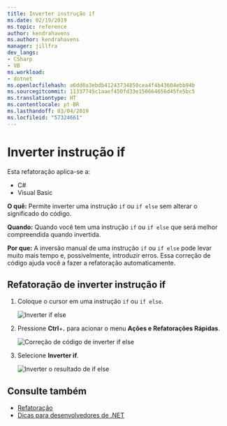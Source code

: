 ```yaml
---
title: Inverter instrução if
ms.date: 02/19/2019
ms.topic: reference
author: kendrahavens
ms.author: kendrahavens
manager: jillfra
dev_langs:
- CSharp
- VB
ms.workload:
- dotnet
ms.openlocfilehash: a6dd0a3ebdb41243734850cea4f4b43604ebb94b
ms.sourcegitcommit: 11337745c1aaef450fd33e150664656d45fe5bc5
ms.translationtype: HT
ms.contentlocale: pt-BR
ms.lasthandoff: 03/04/2019
ms.locfileid: "57324661"
---
```

# <a name="invert-if-statement"></a>Inverter instrução if

Esta refatoração aplica-se a:

- C#
- Visual Basic

**O quê:** Permite inverter uma instrução `if` ou `if else` sem alterar o significado do código.

**Quando:** Quando você tem uma instrução `if` ou `if else` que será melhor compreendida quando invertida.

**Por que:** A inversão manual de uma instrução `if` ou `if else` pode levar muito mais tempo e, possivelmente, introduzir erros. Essa correção de código ajuda você a fazer a refatoração automaticamente.

## <a name="invert-if-statement-refactoring"></a>Refatoração de inverter instrução if

1. Coloque o cursor em uma instrução `if` ou `if else`.

    ![Inverter if else](media/invert-if.png)

2. Pressione **Ctrl**+**.** para acionar o menu **Ações e Refatorações Rápidas**.

    ![Correção de código de inverter if else](media/invert-if-codefix.png)

3. Selecione **Inverter if**.

    ![Inverter o resultado de if else](media/invert-if-codefix-result.png)

## <a name="see-also"></a>Consulte também

- [Refatoração](../refactoring-in-visual-studio.md)
- [Dicas para desenvolvedores de .NET](../../ide/visual-studio-2017-for-dotnet-developers.md)
